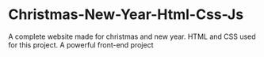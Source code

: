 # Christmas-New-Year-Html-Css-Js
A complete website made for christmas and new year. HTML and CSS used for this project. A powerful front-end project

